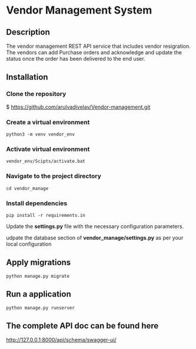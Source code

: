 # Vendor Management System
## Description
The vendor management REST API service that includes vendor resigration. The vendors can add Purchase orders and acknowledge and update the status once the order has been delivered to the end user.

## Installation
### Clone the repository
$ https://github.com/arulvadivelav/Vendor-management.git

### Create a virtual environment
```python3 -m venv vendor_env```

### Activate virtual environment
```vendor_env/Scipts/activate.bat```

### Navigate to the project directory
```cd vendor_manage```

### Install dependencies
```pip install -r requirements.in```

Update the __settings.py__ file with the necessary configuration parameters.

udpate the database section of __vendor_manage/settings.py__ as per your local configuration

## Apply migrations
```python manage.py migrate```

## Run a application
```python manage.py runserver```

## The complete API doc can be found here
http://127.0.0.1:8000/api/schema/swagger-ui/

